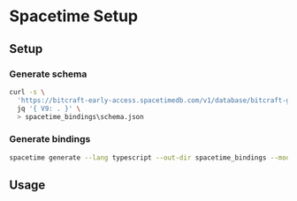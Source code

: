 # Spacetime Setup

## Setup

### Generate schema

```bash
curl -s \
  'https://bitcraft-early-access.spacetimedb.com/v1/database/bitcraft-global/schema?version=9' | \
  jq '{ V9: . }' \
  > spacetime_bindings\schema.json
```

### Generate bindings

```bash
spacetime generate --lang typescript --out-dir spacetime_bindings --module-def spacetime_bindings/schema.json
```

## Usage

```typescript

```
